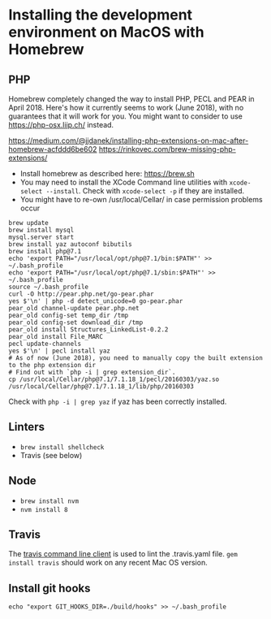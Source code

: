 # Installing the development environment on MacOS with Homebrew

## PHP 

Homebrew completely changed the way to install PHP, PECL and PEAR in April 2018. Here's how it currently seems to work (June 2018), with no guarantees that it will work for you. You might want to consider to use https://php-osx.liip.ch/ instead.

https://medium.com/@jjdanek/installing-php-extensions-on-mac-after-homebrew-acfddd6be602
https://rinkovec.com/brew-missing-php-extensions/
  
- Install homebrew as described here: https://brew.sh
- You may need to install the XCode Command line utilities with `xcode-select --install`.
  Check with `xcode-select -p` if they are installed. 
- You might have to re-own /usr/local/Cellar/ in case permission problems occur

```
brew update
brew install mysql
mysql.server start
brew install yaz autoconf bibutils
brew install php@7.1
echo 'export PATH="/usr/local/opt/php@7.1/bin:$PATH"' >> ~/.bash_profile
echo 'export PATH="/usr/local/opt/php@7.1/sbin:$PATH"' >> ~/.bash_profile
source ~/.bash_profile
curl -O http://pear.php.net/go-pear.phar
yes $'\n' | php -d detect_unicode=0 go-pear.phar
pear_old channel-update pear.php.net
pear_old config-set temp_dir /tmp
pear_old config-set download_dir /tmp
pear_old install Structures_LinkedList-0.2.2
pear_old install File_MARC
pecl update-channels
yes $'\n' | pecl install yaz
# As of now (June 2018), you need to manually copy the built extension to the php extension dir
# Find out with `php -i | grep extension_dir`. 
cp /usr/local/Cellar/php@7.1/7.1.18_1/pecl/20160303/yaz.so /usr/local/Cellar/php@7.1/7.1.18_1/lib/php/20160303
```
Check with `php -i | grep yaz` if yaz has been correctly installed.

## Linters
- `brew install shellcheck`
- Travis (see below)

## Node
- `brew install nvm`
- `nvm install 8` 

## Travis
The [travis command line client](https://github.com/travis-ci/travis.rb/blob/master/README.md) is used to
lint the .travis.yaml file. `gem install travis` should work on any recent Mac OS version.

## Install git hooks
`echo "export GIT_HOOKS_DIR=./build/hooks" >> ~/.bash_profile`